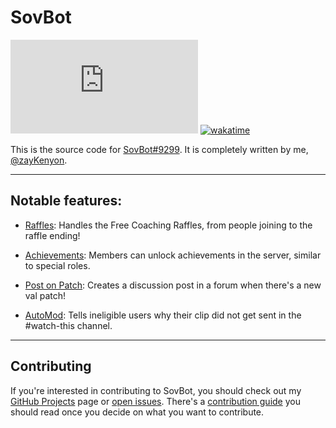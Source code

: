 
# SovBot

![GitHub package.json dependency version (prod)](https://img.shields.io/github/package-json/dependency-version/sovereign-guides/sovbot/discord.js?logo=Discord&logoColor=f6f6f6&style=flat-square)
[![wakatime](https://wakatime.com/badge/github/sovereign-guides/sovbot.svg?style=flat-square)](https://wakatime.com/badge/github/sovereign-guides/sovbot)

This is the source code for [SovBot#9299](https://discord.com/users/1000927602518798487). It is completely written by me,
[@zayKenyon](https://discord.com/users/452793411401940995).

---

## Notable features:

- [Raffles](src/modules/raffles/commands/raffle.js): Handles the Free
  Coaching Raffles, from people joining to the raffle ending!

- [Achievements](src/modules/achievements/commands/achievements.js): 
  Members can unlock achievements in the server, similar to special roles.

- [Post on Patch](src/modules/postOnPatch/events/handleNewPatch.js): Creates a 
  discussion post in a forum when there's a new val patch!

- [AutoMod](src/modules/automod/events/watchThisLinkPerms.js): Tells ineligible users why their clip did not get sent in the 
  #watch-this channel.


---

## Contributing

If you're interested in contributing to SovBot, you should check out my
[GitHub Projects](https://github.com/sovereign-guides/sovbot/projects) page or 
[open issues](https://github.com/sovereign-guides/sovbot/issues). There's a
[contribution guide](https://github.com/sovereign-guides/sovbot/blob/main/CONTRIBUTING.md) you should read once you decide on
what you want to contribute.
